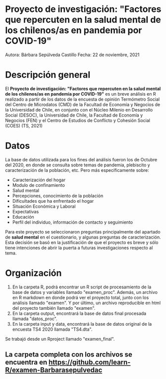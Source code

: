 # Proyecto de investigación: "Factores que repercuten en la salud mental de los chilenos/as en pandemia por COVID-19"
Autora: Bárbara Sepúlveda Castillo
Fecha: 22 de noviembre, 2021

# Descripción general

El **Proyecto de investigación: "Factores que repercuten en la salud mental de los chilenos/as en pandemia por COVID-19"** es un breve análisis en R realizado a partir de los datos de la encuesta de opinión Termómetro Social del Centro de Microdatos (CMD) de la Facultad de Economía y Negocios de la Universidad de Chile, en conjunto con el Núcleo Milenio en Desarrollo Social (DESOC), la Universidad de Chile, la Facultad de Economía y Negocios (FEN) y el Centro de Estudios de Conflicto y Cohesión Social (COES) (TS, 2021)

# Datos
La base de datos utilizada para los fines del análisis fueron los de Octubre del 2020, en donde se consulta sobre temas de pandemia, plebiscito y caracterización de la población, etc. Pero más específicamente sobre: 
- Caracterización del hogar
- Modulo de confinamiento 
- Salud mental 
- Percepciones, conocimiento de la población 
- Dificultades que ha enfrentado el hogar
- Situación Económica y Laboral
- Expectativas
- Educación
- Perfil del individuo, información de contacto y seguimiento

Para este proyecto se seleccionaron preguntas principalmente del apartado de **salud mental** en el cuestionario, y algunas preguntas de caracterización. Esta decisión se basó en la justificación de que el proyecto es breve y sólo tiene intenciones de abrir la puerta a futuras investigaciones respecto al tema. 

# Organización 

1. En la carpeta R, podrá encontrar un R script de procesamiento de la base de datos y variables llamado "examen_proc". Además, un archivo en R markdown en donde podrá ver el proyecto total, junto con los análisis llamado "examen". Y por último, un archivo reproducible en html del proyecto también llamado "examen".  
2. En la carpeta output, encontrará la base de datos final procesada llamada "datos_proc". 
3. En la carpeta input y data, encontrará la base de datos original de la encuesta TS4 2020 llamada "TS4.dta". 

Se trabajó desde un Rproject llamado "examen_final". 

## La carpeta completa con los archivos se encuentra en https://github.com/learn-R/examen-Barbarasepulvedac 
